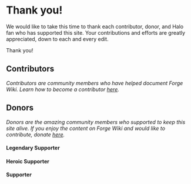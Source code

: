 # Thank you!

We would like to take this time to thank each contributor, donor, and Halo fan who has supported this site. Your contributions and efforts are greatly appreciated, down to each and every edit.

Thank you!

## Contributors

_Contributors are community members who have helped document Forge Wiki. Learn how to become a contributor_ [_here_](how-can-i-help/documenting.md)_._

## Donors

_Donors are the amazing community members who supported to keep this site alive. If you enjoy the content on Forge Wiki and would like to contribute, donate_ [_here_](https://github.com/sponsors/forgewiki)_._

#### Legendary Supporter

#### Heroic Supporter

#### Supporter

